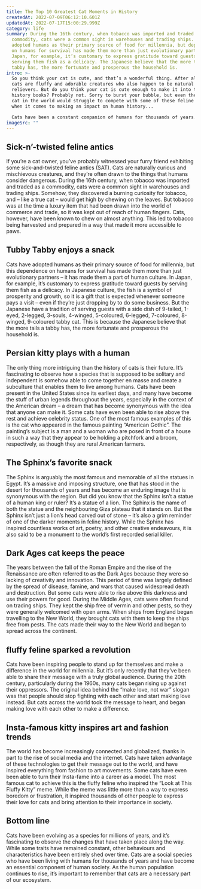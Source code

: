 ```yaml
---
title: The Top 10 Greatest Cat Moments in History
createdAt: 2022-07-09T06:12:10.601Z
updatedAt: 2022-07-17T15:00:29.999Z
category: life
summary: During the 16th century, when tobacco was imported and traded as a
  commodity, cats were a common sight in warehouses and trading ships. Cats have
  adopted humans as their primary source of food for millennia, but dependence
  on humans for survival has made them more than just evolutionary partners. In
  Japan, for example, it’s customary to express gratitude toward guests by
  serving them fish as a delicacy. The Japanese believe that the more tails a
  tabby has, the more fortunate and prosperous the household is.
intro: >-
  So you think your cat is cute, and that’s a wonderful thing. After all,
  cats are fluffy and adorable creatures who also happen to be natural stress
  relievers. But do you think your cat is cute enough to make it into the
  history books? Probably not. Sorry to burst your bubble, but even the cutest
  cat in the world would struggle to compete with some of these feline friends
  when it comes to making an impact on human history... 

  Cats have been a constant companion of humans for thousands of years. They’re enigmatic creatures with a reputation for being aloof and independent; they don’t ask for much and they keep very little as repayment. But cats demand something intangible from their owners: companionship. As a result, there are many famous cats in history whose exploits have become the stuff of legend…
imageSrc: ""
---
```


## Sick-n’-twisted feline antics

If you’re a cat owner, you’ve probably witnessed your furry friend exhibiting some sick-and-twisted feline antics (SAT). Cats are naturally curious and mischievous creatures, and they’re often drawn to the things that humans consider dangerous. During the 16th century, when tobacco was imported and traded as a commodity, cats were a common sight in warehouses and trading ships. Somehow, they discovered a burning curiosity for tobacco, and – like a true cat – would get high by chewing on the leaves.
But tobacco was at the time a luxury item that had been drawn into the world of commerce and trade, so it was kept out of reach of human fingers. Cats, however, have been known to chew on almost anything. This led to tobacco being harvested and prepared in a way that made it more accessible to paws.

## Tubby Tabby enjoys a snack

Cats have adopted humans as their primary source of food for millennia, but this dependence on humans for survival has made them more than just evolutionary partners – it has made them a part of human culture. In Japan, for example, it’s customary to express gratitude toward guests by serving them fish as a delicacy. In Japanese culture, the fish is a symbol of prosperity and growth, so it is a gift that is expected whenever someone pays a visit – even if they’re just dropping by to do some business.
But the Japanese have a tradition of serving guests with a side dish of 9-tailed, 1-eyed, 2-legged, 3-souls, 4-winged, 5-coloured, 6-legged, 7-coloured, 8-winged, 9-coloured tabby cat. This is because the Japanese believe that the more tails a tabby has, the more fortunate and prosperous the household is.

## Persian kitty plays with a human

The only thing more intriguing than the history of cats is their future. It’s fascinating to observe how a species that is supposed to be solitary and independent is somehow able to come together en masse and create a subculture that enables them to live among humans. Cats have been present in the United States since its earliest days, and many have become the stuff of urban legends throughout the years, especially in the context of the American dream – a dream that has become synonymous with the idea that anyone can make it.
Some cats have even been able to rise above the rest and achieve celebrity status. One of the most famous examples of this is the cat who appeared in the famous painting “American Gothic”. The painting’s subject is a man and a woman who are posed in front of a house in such a way that they appear to be holding a pitchfork and a broom, respectively, as though they are rural American farmers.

## The Sphinx’s favorite snack

The Sphinx is arguably the most famous and memorable of all the statues in Egypt. It’s a massive and imposing structure, one that has stood in the desert for thousands of years and has become an enduring image that is synonymous with the region. But did you know that the Sphinx isn’t a statue of a human king or ruler? It’s a statue of a lion.
The Sphinx is the name of both the statue and the neighbouring Giza plateau that it stands on. But the Sphinx isn’t just a lion’s head carved out of stone – it’s also a grim reminder of one of the darker moments in feline history.
While the Sphinx has inspired countless works of art, poetry, and other creative endeavours, it is also said to be a monument to the world’s first recorded serial killer.

## Dark Ages cat keeps the peace

The years between the fall of the Roman Empire and the rise of the Renaissance are often referred to as the Dark Ages because they were so lacking of creativity and innovation. This period of time was largely defined by the spread of disease, famine, and wars that caused widespread death and destruction. But some cats were able to rise above this darkness and use their powers for good.
During the Middle Ages, cats were often found on trading ships. They kept the ship free of vermin and other pests, so they were generally welcomed with open arms. When ships from England began travelling to the New World, they brought cats with them to keep the ships free from pests. The cats made their way to the New World and began to spread across the continent.

## fluffy feline sparked a revolution

Cats have been inspiring people to stand up for themselves and make a difference in the world for millennia. But it’s only recently that they’ve been able to share their message with a truly global audience.
During the 20th century, particularly during the 1960s, many cats began rising up against their oppressors. The original idea behind the “make love, not war” slogan was that people should stop fighting with each other and start making love instead. But cats across the world took the message to heart, and began making love with each other to make a difference.

## Insta-famous kitty inspires art and fashion trends

The world has become increasingly connected and globalized, thanks in part to the rise of social media and the internet. Cats have taken advantage of these technologies to get their message out to the world, and have inspired everything from fashion to art movements.
Some cats have even been able to turn their Insta-fame into a career as a model. The most famous cat to achieve this is the fluffy feline who inspired the “Look at This Fluffy Kitty” meme. While the meme was little more than a way to express boredom or frustration, it inspired thousands of other people to express their love for cats and bring attention to their importance in society.

## Bottom line

Cats have been evolving as a species for millions of years, and it’s fascinating to observe the changes that have taken place along the way. While some traits have remained constant, other behaviours and characteristics have been entirely shed over time.
Cats are a social species who have been living with humans for thousands of years and have become an essential component of human society. As the human population continues to rise, it’s important to remember that cats are a necessary part of our ecosystem.
